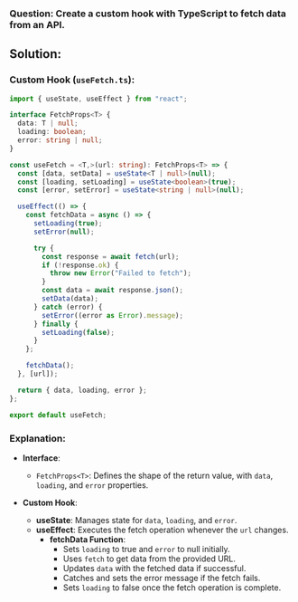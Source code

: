 ### Question: Create a custom hook with TypeScript to fetch data from an API.

## Solution:

### Custom Hook (`useFetch.ts`):

```typescript
import { useState, useEffect } from "react";

interface FetchProps<T> {
  data: T | null;
  loading: boolean;
  error: string | null;
}

const useFetch = <T,>(url: string): FetchProps<T> => {
  const [data, setData] = useState<T | null>(null);
  const [loading, setLoading] = useState<boolean>(true);
  const [error, setError] = useState<string | null>(null);

  useEffect(() => {
    const fetchData = async () => {
      setLoading(true);
      setError(null);

      try {
        const response = await fetch(url);
        if (!response.ok) {
          throw new Error("Failed to fetch");
        }
        const data = await response.json();
        setData(data);
      } catch (error) {
        setError((error as Error).message);
      } finally {
        setLoading(false);
      }
    };

    fetchData();
  }, [url]);

  return { data, loading, error };
};

export default useFetch;
```

### Explanation:

- **Interface**:
  - `FetchProps<T>`: Defines the shape of the return value, with `data`, `loading`, and `error` properties.

- **Custom Hook**:
  - **useState**: Manages state for `data`, `loading`, and `error`.
  - **useEffect**: Executes the fetch operation whenever the `url` changes.
    - **fetchData Function**:
      - Sets `loading` to true and `error` to null initially.
      - Uses `fetch` to get data from the provided URL.
      - Updates `data` with the fetched data if successful.
      - Catches and sets the error message if the fetch fails.
      - Sets `loading` to false once the fetch operation is complete.


